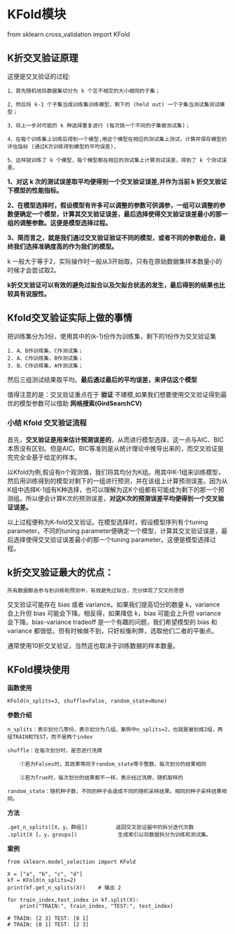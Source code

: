 # KFold模块

from sklearn.cross_validation import KFold

## K折交叉验证原理

这便是交叉验证的过程:

    1、首先随机地将数据集切分为 k 个互不相交的大小相同的子集；

    2、然后将 k-1 个子集当成训练集训练模型，剩下的 (held out) 一个子集当测试集测试模型；

    3、将上一步对可能的 k 种选择重复进行 (每次挑一个不同的子集做测试集)；

    4、在每个训练集上训练后得到一个模型,用这个模型在相应的测试集上测试，计算并保存模型的评估指标 (通过K次训练得到模型的平均误差)，

    5、这样就训练了 k 个模型，每个模型都在相应的测试集上计算测试误差，得到了 k 个测试误差。
       

__1、对这 k 次的测试误差取平均便得到一个交叉验证误差,并作为当前 k 折交叉验证下模型的性能指标。__

__2、在模型选择时，假设模型有许多可以调整的参数可供调参，一组可以调整的参数便确定一个模型，计算其交叉验证误差，最后选择使得交叉验证误差最小的那一组的调整参数。这便是模型选择过程。__ 

__3、简而言之，就是我们通过交叉验证验证不同的模型，或者不同的参数组合，最终我们选择准确度高的作为我们的模型。__

k 一般大于等于2，实际操作时一般从3开始取，只有在原始数据集样本数量小的时候才会尝试取2。

__k折交叉验证可以有效的避免过拟合以及欠拟合状态的发生，最后得到的结果也比较具有说服性。__


## Kfold交叉验证实际上做的事情

把训练集分为3份，使用其中的(k-1)份作为训练集，剩下的1份作为交叉验证集

    1. A、B作训练集，C作测试集；
    2. A、C作训练集，B作测试集；
    3. B、C作训练集，A作测试集；

然后三组测试结果取平均。__最后通过最后的平均误差，来评估这个模型__

值得注意的是：交叉验证重点在于 __验证__ 不建模,如果我们想要使用交叉验证得到最优的模型参数可以借助 __网格搜索(GirdSearchCV)__

### 小结 Kfold 交叉验证流程

首先，__交叉验证是用来估计预测误差的__，从而进行模型选择，这一点与AIC、BIC本质没有区别。但是AIC、BIC等准则是从统计理论中推导出来的，而交叉验证是完完全全基于给定的样本。

以Kfold为例,假设有n个观测值，我们将其均分为K组。用其中K-1组来训练模型，然后用训练得到的模型对剩下的一组进行预测，并在该组上计算预测误差。因为从K组中选择K-1组有K种选择，也可以理解为这K个组都有可能成为剩下的那一个预测组。所以便会计算K次的预测误差，__对这K次的预测误差平均便得到一个交叉验证误差。__

以上过程便称为K-fold交叉验证。在模型选择时，假设模型序列有个tuning parameter，不同的tuning parameter便确定一个模型，计算其交叉验证误差，最后选择使得交叉验证误差最小的那一个tuning parameter。这便是模型选择过程。


## k折交叉验证最大的优点：

    所有数据都会参与到训练和预测中，有效避免过拟合，充分体现了交叉的思想
    
交叉验证可能存在 bias 或者 variance。如果我们提高切分的数量 k，variance 会上升但 bias 可能会下降。相反得，如果降低 k，bias 可能会上升但 variance 会下降。bias-variance tradeoff 是一个有趣的问题，我们希望模型的 bias 和 variance 都很低，但有时候做不到，只好权衡利弊，选取他们二者的平衡点。

通常使用10折交叉验证，当然这也取决于训练数据的样本数量。

## KFold模块使用

__函数使用__

    KFold(n_splits=3, shuffle=False, random_state=None)

__参数介绍__
    
    n_splits：表示划分几等份，表示划分为几组，案例中n_splits=2，也就是被划成2组，两组TRAIN和TEST，而不是两个index
    
    shuffle：在每次划分时，是否进行洗牌
        
        ①若为Falses时，其效果等同于random_state等于整数，每次划分的结果相同

        ②若为True时，每次划分的结果都不一样，表示经过洗牌，随机取样的
        
    random_state：随机种子数，不同的种子会造成不同的随机采样结果。相同的种子采样结果相同。

__方法__

    .get_n_splits([X，y，群组])         返回交叉验证器中的拆分迭代次数
    .split(X [，y，groups])             生成索引以将数据拆分为训练和测试集。
    
__案例__
    
    from sklearn.model_selection import KFold

    X = ["a", "b", "c", "d"]
    kf = KFold(n_splits=2)
    print(kf.get_n_splits(X))    # 输出 2

    for train_index,test_index in kf.split(X):
        print("TRAIN:", train_index, "TEST:", test_index)
        
    # TRAIN: [2 3] TEST: [0 1]
    # TRAIN: [0 1] TEST: [2 3]
    


